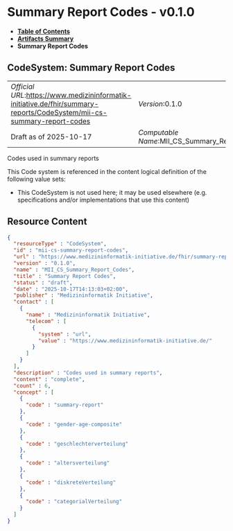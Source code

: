 # Summary Report Codes - v0.1.0

* [**Table of Contents**](toc.md)
* [**Artifacts Summary**](artifacts.md)
* **Summary Report Codes**

## CodeSystem: Summary Report Codes 

| | |
| :--- | :--- |
| *Official URL*:https://www.medizininformatik-initiative.de/fhir/summary-reports/CodeSystem/mii-cs-summary-report-codes | *Version*:0.1.0 |
| Draft as of 2025-10-17 | *Computable Name*:MII_CS_Summary_Report_Codes |

 
Codes used in summary reports 

 This Code system is referenced in the content logical definition of the following value sets: 

* This CodeSystem is not used here; it may be used elsewhere (e.g. specifications and/or implementations that use this content)



## Resource Content

```json
{
  "resourceType" : "CodeSystem",
  "id" : "mii-cs-summary-report-codes",
  "url" : "https://www.medizininformatik-initiative.de/fhir/summary-reports/CodeSystem/mii-cs-summary-report-codes",
  "version" : "0.1.0",
  "name" : "MII_CS_Summary_Report_Codes",
  "title" : "Summary Report Codes",
  "status" : "draft",
  "date" : "2025-10-17T14:13:03+02:00",
  "publisher" : "Medizininformatik Initiative",
  "contact" : [
    {
      "name" : "Medizininformatik Initiative",
      "telecom" : [
        {
          "system" : "url",
          "value" : "https://www.medizininformatik-initiative.de/"
        }
      ]
    }
  ],
  "description" : "Codes used in summary reports",
  "content" : "complete",
  "count" : 6,
  "concept" : [
    {
      "code" : "summary-report"
    },
    {
      "code" : "gender-age-composite"
    },
    {
      "code" : "geschlechterverteilung"
    },
    {
      "code" : "altersverteilung"
    },
    {
      "code" : "diskreteVerteilung"
    },
    {
      "code" : "categorialVerteilung"
    }
  ]
}

```
